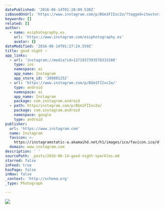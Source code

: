 ```yaml
---
datePublished: '2016-06-14T01:28:09.530Z'
isBasedOnUrl: 'https://www.instagram.com/p/BGm1FIIxc2o/?tagged=itwstories'
keywords: []
related: []
author:
  - name: esiphotography.es
    url: 'https://www.instagram.com/esiphotography.es'
    avatar: {}
dateModified: '2016-06-14T01:27:24.559Z'
title: good night ✨
app_links:
  - url: 'instagram://media?id=1271937393578331560'
    type: ios
    namespace: ai
    app_name: Instagram
    app_store_id: '389801252'
  - url: 'https://www.instagram.com/p/BGm1FIIxc2o/'
    type: android
    namespace: ai
    app_name: Instagram
    package: com.instagram.android
  - path: https/instagram.com/p/BGm1FIIxc2o/
    package: com.instagram.android
    namespace: google
    type: android
publisher:
  url: 'https://www.instagram.com'
  name: Instagram
  favicon: >-
    https://instagramstatic-a.akamaihd.net/h1/images/ico/favicon.ico/dfa85bb1fd63.ico
  domain: www.instagram.com
description: ' '
sourcePath: _posts/2016-06-14-good-night-sparkles.md
starred: false
inFeed: true
hasPage: false
inNav: false
_context: 'http://schema.org'
_type: Photograph

---
```

![ ](https://s3-us-west-2.amazonaws.com/the-grid-img/p/4f11e7c273491d5a156da9d51aa3dc57a2126621.jpg)